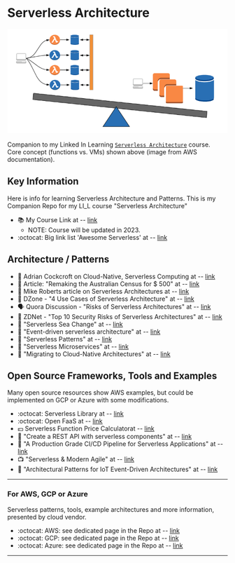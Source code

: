 # Serverless Architecture

<img src="https://github.com/lynnlangit/serverless-architecture/blob/main/images/lambda-vs-vm.png" width=600>

Companion to my Linked In Learning [`Serverless Architecture`](https://www.linkedin.com/learning/serverless-architecture) course.   
Core concept (functions vs. VMs) shown above (image from AWS documentation).

## Key Information
Here is info for learning Serverless Architecture and Patterns. This is my Companion Repo for my LI_L course "Serverless Architecture"
- :books: My Course Link at -- [link](https://www.linkedin.com/learning/serverless-architecture) 
  - NOTE: Course will be updated in 2023.
- :octocat: Big link list 'Awesome Serverless' at -- [link](https://github.com/anaibol/awesome-serverless)

## Architecture / Patterns

- 📝 Adrian Cockcroft on Cloud-Native, Serverless Computing at -- [link](https://www.linuxfoundation.org/blog/2018/02/adrian-cockcroft-convergence-cloud-native-computing-aws/)
- 📝 Article: "Remaking the Australian Census for $ 500" at -- [link](https://www.news.com.au/technology/online/qut-students-design-a-500-cloudbased-census-server-four-times-better-than-ibms-9-million-system/news-story/0a4eeabf733cedfce0091ce6f062c60c)
- 📝 Mike Roberts article on Serverless Architectures at -- [link]("https://martinfowler.com/articles/serverless.html")
- 📝 DZone - "4 Use Cases of Serverless Architecture" at -- [link](https://dzone.com/articles/4-use-cases-of-serverless-architecture)
- 🗣️ Quora Discussion - "Risks of Serverless Architectures" at -- [link](https://www.quora.com/What-are-some-criticisms-and-drawbacks-of-Serverless-Computing)
- 📝 ZDNet - "Top 10 Security Risks of Serverless Architectures" at -- [link](https://www.zdnet.com/article/the-top-10-risks-for-apps-on-serverless-architectures/)
- 📝 "Serverless Sea Change" at -- [link](https://www.infoq.com/articles/serverless-sea-change#)
- 📝 "Event-driven serverless architecture" at -- [link](https://dachou.github.io/2018/10/15/event-driven-serverless.html)
- 📝 "Serverless Patterns" at -- [link](https://serverless.com/blog/serverless-architecture-code-patterns/) 
- 📝 "Serverless Microservices" at -- [link](https://blog.algorithmia.com/introduction-to-serverless-microservices/)
- 📝 "Migrating to Cloud-Native Architectures" at -- [link](https://www.oreilly.com/library/view/migrating-to-cloud-native/9781492047605/)

## Open Source Frameworks, Tools and Examples

Many open source resources show AWS examples, but could be implemented on GCP or Azure with some modifications.  

- :octocat: Serverless Library at -- [link](https://github.com/serverless/serverless)
- :octocat: Open FaaS at -- [link](https://github.com/openfaas/faas)
- 💵 Serverless Function Price Calculatorat -- [link](http://serverlesscalc.com/)
- 📝 "Create a REST API with serverless components" at -- [link](https://serverless.com/blog/how-create-rest-api-serverless-components/)
- 📝 "A Production Grade CI/CD Pipeline for Serverless Applications" at -- [link](https://medium.com/@tarekbecker/a-production-grade-ci-cd-pipeline-for-serverless-applications-888668bcfe04)
- 📺 "Serverless & Modern Agile" at -- [link](https://www.youtube.com/watch?v=mzjhEZLTEpM)
- 📝  "Architectural Patterns for IoT Event-Driven Architectures" at -- [link](https://medium.com/@prashunjaveri/architectural-patterns-for-iot-event-driven-architectures-557be35fa626)


----

### For AWS, GCP or Azure

Serverless patterns, tools, example architectures and more information, presented by cloud vendor.  

- :octocat: AWS: see dedicated page in the Repo at -- [link](https://github.com/lynnlangit/serverless-architecture/blob/main/AWS.md)
- :octocat: GCP: see dedicated page in the Repo at -- [link](https://github.com/lynnlangit/serverless-architecture/blob/main/GCP.md)
- :octocat: Azure: see dedicated page in the Repo at -- [link](https://github.com/lynnlangit/serverless-architecture/blob/main/Azure.md)

----



